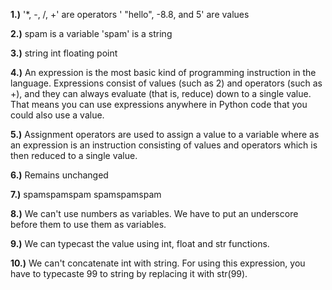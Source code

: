 **1.)**
'*, -, /, +' are operators
' "hello", -8.8, and 5' are values

**2.)**
spam is a variable
'spam' is a string

**3.)**
string
int
floating point

**4.)**
An expression is the most basic kind of programming instruction in the language. Expressions consist of values (such as 2) and operators (such as +), and they can always evaluate (that is, reduce) down to a single value. That means you can use expressions anywhere in Python code that you could also use a value.
 
 **5.)**
 Assignment operators are used to assign a value to a variable where as an expression is an instruction consisting of values and operators which is then reduced to a single value.

 **6.)**
Remains unchanged

**7.)**
spamspamspam
spamspamspam

**8.)**
We can't use numbers as variables. We have to put an underscore before them to use them as variables.

**9.)**
We can typecast the value using int, float and str functions.

**10.)**
We can't concatenate int with string. For using this expression, you have to typecaste 99 to string by replacing it with str(99).

